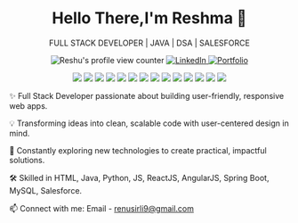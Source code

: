 <h1 align="center"> Hello There,I'm Reshma 👋</h1>

<p align="center"> FULL STACK DEVELOPER | JAVA | DSA | SALESFORCE  </p>
<p align="center">
  <img src="https://komarev.com/ghpvc/?username=Reshma&label=Profile%20views&color=0e75b6&style=flat" alt="Reshu's profile view counter"/>
  <a href="https://www.linkedin.com/in/reshma-sirli-802696289" target="_blank">
    <img src="https://img.shields.io/badge/LinkedIn-%230077B5.svg?&style=flat-square&logo=linkedin&logoColor=white" alt="LinkedIn" />
  </a>
   <a href="https://reshma-portfolio-beige.vercel.app/" target="_blank">
    <img src="https://img.shields.io/badge/Portfolio-%23ff69b4.svg?style=flat&logo=google-chrome&logoColor=white" alt="Portfolio" />
  </a>
</p>


<p align="center">
  <img src="https://img.shields.io/badge/HTML5-E34F26?style=for-the-badge&logo=html5&logoColor=white"/>
  <img src="https://img.shields.io/badge/CSS3-1572B6?style=for-the-badge&logo=css3&logoColor=white"/>
  <img src="https://img.shields.io/badge/Bootstrap-7952B3?style=for-the-badge&logo=bootstrap&logoColor=white"/>
  <img src="https://img.shields.io/badge/JavaScript-F7DF1E?style=for-the-badge&logo=javascript&logoColor=black"/>
  <img src="https://img.shields.io/badge/React-20232A?style=for-the-badge&logo=react&logoColor=61DAFB"/>
  <img src="https://img.shields.io/badge/Angular-DD0031?style=for-the-badge&logo=angular&logoColor=white"/>
  <img src="https://img.shields.io/badge/Node.js-339933?style=for-the-badge&logo=nodedotjs&logoColor=white"/>
  <img src="https://img.shields.io/badge/MongoDB-47A248?style=for-the-badge&logo=mongodb&logoColor=white"/>
  <img src="https://img.shields.io/badge/MySQL-4479A1?style=for-the-badge&logo=mysql&logoColor=white"/>
  <img src="https://img.shields.io/badge/PostgreSQL-336791?style=for-the-badge&logo=postgresql&logoColor=white"/>
  <img src="https://img.shields.io/badge/Git-F05032?style=for-the-badge&logo=git&logoColor=white"/>
  <img src="https://img.shields.io/badge/GitHub-181717?style=for-the-badge&logo=github&logoColor=white"/>
  <img src="https://img.shields.io/badge/Vercel-000000?style=for-the-badge&logo=vercel&logoColor=white"/>
  <img src="https://img.shields.io/badge/VS%20Code-007ACC?style=for-the-badge&logo=visualstudiocode&logoColor=white"/>
</p>




✨ Full Stack Developer passionate about building user-friendly, responsive web apps.

💡 Transforming ideas into clean, scalable code with user-centered design in mind.

🌱 Constantly exploring new technologies to create practical, impactful solutions.

🛠️ Skilled in HTML, Java, Python, JS, ReactJS, AngularJS, Spring Boot, MySQL, Salesforce.


📫 Connect with me: 
   Email - renusirli9@gmail.com
